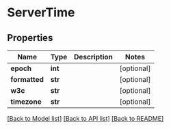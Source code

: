 # ServerTime

## Properties
Name | Type | Description | Notes
------------ | ------------- | ------------- | -------------
**epoch** | **int** |  | [optional] 
**formatted** | **str** |  | [optional] 
**w3c** | **str** |  | [optional] 
**timezone** | **str** |  | [optional] 

[[Back to Model list]](../README.md#documentation-for-models) [[Back to API list]](../README.md#documentation-for-api-endpoints) [[Back to README]](../README.md)

